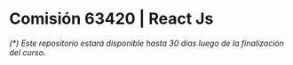  <h1>Comisión 63420 | React Js</h1>

 <em>(*) Este repositorio estará disponible hasta 30 días luego de la finalización del curso.</em>
